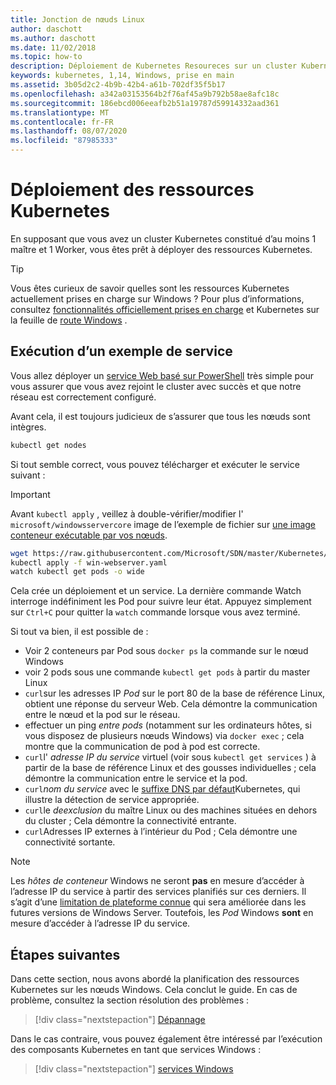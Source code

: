 ```yaml
---
title: Jonction de nœuds Linux
author: daschott
ms.author: daschott
ms.date: 11/02/2018
ms.topic: how-to
description: Déploiement de Kubernetes Resoureces sur un cluster Kubernetes de système d’exploitation mixte.
keywords: kubernetes, 1,14, Windows, prise en main
ms.assetid: 3b05d2c2-4b9b-42b4-a61b-702df35f5b17
ms.openlocfilehash: a342a03153564b2f76af45a9b792b58ae8afc18c
ms.sourcegitcommit: 186ebcd006eeafb2b51a19787d59914332aad361
ms.translationtype: MT
ms.contentlocale: fr-FR
ms.lasthandoff: 08/07/2020
ms.locfileid: "87985333"
---
```

# <a name="deploying-kubernetes-resources"></a>Déploiement des ressources Kubernetes #
En supposant que vous avez un cluster Kubernetes constitué d’au moins 1 maître et 1 Worker, vous êtes prêt à déployer des ressources Kubernetes.
> [!TIP]
> Vous êtes curieux de savoir quelles sont les ressources Kubernetes actuellement prises en charge sur Windows ? Pour plus d’informations, consultez [fonctionnalités officiellement prises en charge](https://kubernetes.io/docs/setup/production-environment/windows/intro-windows-in-kubernetes/#supported-functionality-and-limitations) et Kubernetes sur la feuille de [route Windows](https://github.com/orgs/kubernetes/projects/8) .


## <a name="running-a-sample-service"></a>Exécution d’un exemple de service ##
Vous allez déployer un [service Web basé sur PowerShell](https://github.com/Microsoft/SDN/blob/master/Kubernetes/WebServer.yaml) très simple pour vous assurer que vous avez rejoint le cluster avec succès et que notre réseau est correctement configuré.

Avant cela, il est toujours judicieux de s’assurer que tous les nœuds sont intègres.
```bash
kubectl get nodes
```

Si tout semble correct, vous pouvez télécharger et exécuter le service suivant :
> [!Important]
> Avant `kubectl apply` , veillez à double-vérifier/modifier l' `microsoft/windowsservercore` image de l’exemple de fichier sur [une image conteneur exécutable par vos nœuds](https://docs.microsoft.com/virtualization/windowscontainers/deploy-containers/version-compatibility#choosing-container-os-versions).

```bash
wget https://raw.githubusercontent.com/Microsoft/SDN/master/Kubernetes/flannel/l2bridge/manifests/simpleweb.yml -O win-webserver.yaml
kubectl apply -f win-webserver.yaml
watch kubectl get pods -o wide
```

Cela crée un déploiement et un service. La dernière commande Watch interroge indéfiniment les Pod pour suivre leur état. Appuyez simplement sur `Ctrl+C` pour quitter la `watch` commande lorsque vous avez terminé.

Si tout va bien, il est possible de :

  - Voir 2 conteneurs par Pod sous `docker ps` la commande sur le nœud Windows
  - voir 2 pods sous une commande `kubectl get pods` à partir du master Linux
  - `curl`sur les adresses IP *Pod* sur le port 80 de la base de référence Linux, obtient une réponse du serveur Web. Cela démontre la communication entre le nœud et la pod sur le réseau.
  - effectuer un ping *entre pods* (notamment sur les ordinateurs hôtes, si vous disposez de plusieurs nœuds Windows) via `docker exec` ; cela montre que la communication de pod à pod est correcte.
  - `curl`l' *adresse IP du service* virtuel (voir sous `kubectl get services` ) à partir de la base de référence Linux et des gousses individuelles ; cela démontre la communication entre le service et la pod.
  - `curl`*nom du service* avec le [suffixe DNS par défaut](https://kubernetes.io/docs/concepts/services-networking/dns-pod-service/#services)Kubernetes, qui illustre la détection de service appropriée.
  - `curl`le *deexclusion* du maître Linux ou des machines situées en dehors du cluster ; Cela démontre la connectivité entrante.
  - `curl`Adresses IP externes à l’intérieur du Pod ; Cela démontre une connectivité sortante.

> [!Note]
> Les *hôtes de conteneur* Windows ne seront **pas** en mesure d’accéder à l’adresse IP du service à partir des services planifiés sur ces derniers. Il s’agit d’une [limitation de plateforme connue](./common-problems.md#my-windows-node-cannot-access-my-services-using-the-service-ip) qui sera améliorée dans les futures versions de Windows Server. Toutefois, les *Pod* Windows **sont** en mesure d’accéder à l’adresse IP du service.

## <a name="next-steps"></a>Étapes suivantes ##
Dans cette section, nous avons abordé la planification des ressources Kubernetes sur les nœuds Windows. Cela conclut le guide. En cas de problème, consultez la section résolution des problèmes :

> [!div class="nextstepaction"]
> [Dépannage](./common-problems.md)

Dans le cas contraire, vous pouvez également être intéressé par l’exécution des composants Kubernetes en tant que services Windows :
> [!div class="nextstepaction"]
> [services Windows](./kube-windows-services.md)
